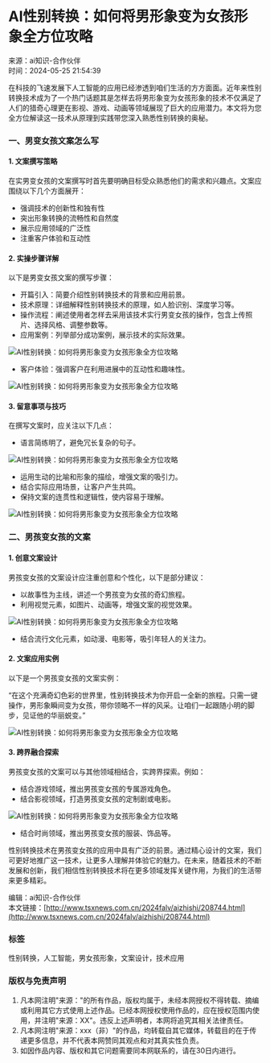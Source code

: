 # AI性别转换：如何将男形象变为女孩形象全方位攻略

来源：ai知识-合作伙伴  
时间：2024-05-25 21:54:39

在科技的飞速发展下人工智能的应用已经渗透到咱们生活的方方面面。近年来性别转换技术成为了一个热门话题其是怎样去将男形象变为女孩形象的技术不仅满足了人们的猎奇心理更在影视、游戏、动画等领域展现了巨大的应用潜力。本文将为您全方位解读这一技术从原理到实践带您深入熟悉性别转换的奥秘。

### 一、男变女孩文案怎么写

#### 1. 文案撰写策略

在实男变女孩的文案撰写时首先要明确目标受众熟悉他们的需求和兴趣点。文案应围绕以下几个方面展开：

- 强调技术的创新性和独有性
- 突出形象转换的流畅性和自然度
- 展示应用领域的广泛性
- 注重客户体验和互动性

#### 2. 实操步骤详解

以下是男变女孩文案的撰写步骤：

- 开篇引入：简要介绍性别转换技术的背景和应用前景。
- 技术原理：详细解释性别转换技术的原理，如人脸识别、深度学习等。
- 操作流程：阐述使用者怎样去采用该技术实行男变女孩的操作，包含上传照片、选择风格、调整参数等。
- 应用案例：列举部分成功案例，展示技术的实际效果。

![AI性别转换：如何将男形象变为女孩形象全方位攻略](http://www.tsxnews.com.cn/2024falv/zb_users/upload/2024/08/20240826215441172468048189881.jpg)

- 客户体验：强调客户在利用进展中的互动性和趣味性。

![AI性别转换：如何将男形象变为女孩形象全方位攻略](http://www.tsxnews.com.cn/2024falv/zb_users/upload/2024/08/20240826215446172468048653528.jpg)

#### 3. 留意事项与技巧

在撰写文案时，应关注以下几点：

- 语言简练明了，避免冗长复杂的句子。

![AI性别转换：如何将男形象变为女孩形象全方位攻略](http://www.tsxnews.com.cn/2024falv/zb_users/upload/2024/08/20240826215442172468048213902.jpg)

- 运用生动的比喻和形象的描绘，增强文案的吸引力。
- 结合实际应用场景，让客户产生共鸣。
- 保持文案的连贯性和逻辑性，使内容易于理解。

![AI性别转换：如何将男形象变为女孩形象全方位攻略](http://www.tsxnews.com.cn/2024falv/zb_users/upload/2024/08/20240826215442172468048285006.jpg)

### 二、男孩变女孩的文案

#### 1. 创意文案设计

男孩变女孩的文案设计应注重创意和个性化，以下是部分建议：

- 以故事性为主线，讲述一个男孩变为女孩的奇幻旅程。
- 利用视觉元素，如图片、动画等，增强文案的视觉效果。

![AI性别转换：如何将男形象变为女孩形象全方位攻略](http://www.tsxnews.com.cn/2024falv/zb_users/upload/2024/08/20240826215447172468048749644.jpg)

- 结合流行文化元素，如动漫、电影等，吸引年轻人的关注力。

#### 2. 文案应用实例

以下是一个男孩变女孩的文案实例：

“在这个充满奇幻色彩的世界里，性别转换技术为你开启一全新的旅程。只需一键操作，男形象瞬间变为女孩，带你领略不一样的风采。让咱们一起跟随小明的脚步，见证他的华丽蜕变。”

![AI性别转换：如何将男形象变为女孩形象全方位攻略](http://www.tsxnews.com.cn/2024falv/zb_users/upload/2024/08/20240826215448072468048248050.jpg)

#### 3. 跨界融合探索

男孩变女孩的文案可以与其他领域相结合，实跨界探索。例如：

- 结合游戏领域，推出男孩变女孩的专属游戏角色。
- 结合影视领域，打造男孩变女孩的定制剧或电影。

![AI性别转换：如何将男形象变为女孩形象全方位攻略](http://www.tsxnews.com.cn/2024falv/zb_users/upload/2024/08/20240826215444172468048485545.jpg)

- 结合时尚领域，推出男孩变女孩的服装、饰品等。

性别转换技术在男孩变女孩的应用中具有广泛的前景。通过精心设计的文案，我们可更好地推广这一技术，让更多人理解并体验它的魅力。在未来，随着技术的不断发展和创新，我们相信性别转换技术将在更多领域发挥关键作用，为我们的生活带来更多精彩。

编辑：ai知识-合作伙伴  
本文链接：[http://www.tsxnews.com.cn/2024falv/aizhishi/208744.html](http://www.tsxnews.com.cn/2024falv/aizhishi/208744.html)  

### 标签
性别转换，人工智能，男女孩形象，文案设计，技术应用

### 版权与免责声明
1. 凡本网注明"来源："的所有作品，版权均属于，未经本网授权不得转载、摘编或利用其它方式使用上述作品。已经本网授权使用作品的，应在授权范围内使用，并注明"来源：XX"。违反上述声明者，本网将追究其相关法律责任。  
2. 凡本网注明"来源：xxx（非）"的作品，均转载自其它媒体，转载目的在于传递更多信息，并不代表本网赞同其观点和对其真实性负责。  
3. 如因作品内容、版权和其它问题需要同本网联系的，请在30日内进行。